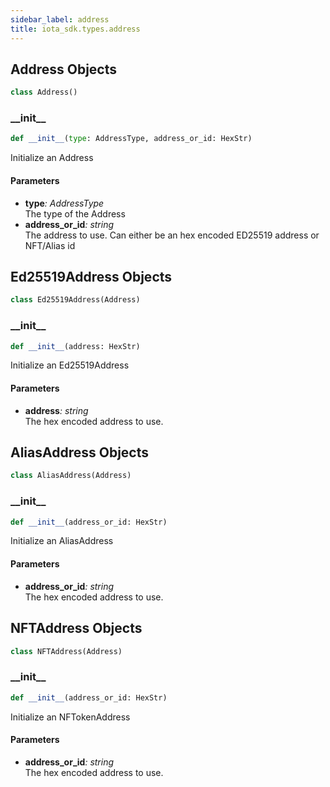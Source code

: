 ```yaml
---
sidebar_label: address
title: iota_sdk.types.address
---
```


## Address Objects

```python
class Address()
```

### \_\_init\_\_

```python
def __init__(type: AddressType, address_or_id: HexStr)
```

Initialize an Address

#### Parameters

- **type**_: AddressType_  
   The type of the Address
- **address_or_id**_: string_  
   The address to use. Can either be an hex encoded ED25519 address or NFT/Alias id

## Ed25519Address Objects

```python
class Ed25519Address(Address)
```

### \_\_init\_\_

```python
def __init__(address: HexStr)
```

Initialize an Ed25519Address

#### Parameters

- **address**_: string_  
   The hex encoded address to use.

## AliasAddress Objects

```python
class AliasAddress(Address)
```

### \_\_init\_\_

```python
def __init__(address_or_id: HexStr)
```

Initialize an AliasAddress

#### Parameters

- **address_or_id**_: string_  
   The hex encoded address to use.

## NFTAddress Objects

```python
class NFTAddress(Address)
```

### \_\_init\_\_

```python
def __init__(address_or_id: HexStr)
```

Initialize an NFTokenAddress

#### Parameters

- **address_or_id**_: string_  
   The hex encoded address to use.
